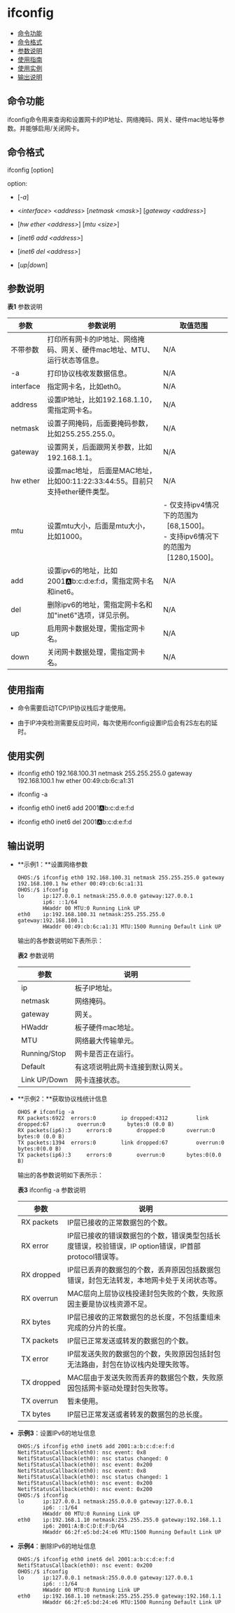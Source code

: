 # ifconfig

- [命令功能](#命令功能)
- [命令格式](#命令格式)
- [参数说明](#参数说明)
- [使用指南](#使用指南)
- [使用实例](#使用实例)
- [输出说明](#输出说明)

## 命令功能

ifconfig命令用来查询和设置网卡的IP地址、网络掩码、网关、硬件mac地址等参数。并能够启用/关闭网卡。


## 命令格式

ifconfig [option]

option:

- [_-a_]

- &lt;_interface_&gt; &lt;_address_&gt; [_netmask &lt;mask&gt;_] [_gateway &lt;address&gt;_]

- [_hw ether &lt;address&gt;_] [_mtu &lt;size&gt;_]

- [_inet6 add &lt;address&gt;_]

- [_inet6 del &lt;address&gt;_]

- [_up|down_]


## 参数说明

**表1** 参数说明

| 参数 | 参数说明 | 取值范围 | 
| -------- | -------- | -------- |
| 不带参数 | 打印所有网卡的IP地址、网络掩码、网关、硬件mac地址、MTU、运行状态等信息。 | N/A | 
| -a | 打印协议栈收发数据信息。 | N/A | 
| interface | 指定网卡名，比如eth0。 | N/A | 
| address | 设置IP地址，比如192.168.1.10，需指定网卡名。 | N/A | 
| netmask | 设置子网掩码，后面要掩码参数，比如255.255.255.0。 | N/A | 
| gateway | 设置网关，后面跟网关参数，比如192.168.1.1。 | N/A | 
| hw&nbsp;ether | 设置mac地址，&nbsp;后面是MAC地址，比如00:11:22:33:44:55。目前只支持ether硬件类型。 | N/A | 
| mtu | 设置mtu大小，后面是mtu大小，比如1000。 | -&nbsp;仅支持ipv4情况下的范围为<br/>&nbsp;&nbsp;[68,1500]。<br/>-&nbsp;支持ipv6情况下的范围为<br/>&nbsp;&nbsp;[1280,1500]。 | 
| add | 设置ipv6的地址，比如2001:a:b:c:d:e:f:d，需指定网卡名和inet6。 | N/A | 
| del | 删除ipv6的地址，需指定网卡名和加"inet6"选项，详见示例。 | N/A | 
| up | 启用网卡数据处理，需指定网卡名。 | N/A | 
| down | 关闭网卡数据处理，需指定网卡名。 | N/A | 


## 使用指南

- 命令需要启动TCP/IP协议栈后才能使用。

- 由于IP冲突检测需要反应时间，每次使用ifconfig设置IP后会有2S左右的延时。


## 使用实例

- ifconfig eth0 192.168.100.31 netmask 255.255.255.0 gateway 192.168.100.1 hw ether 00:49:cb:6c:a1:31

- ifconfig -a

- ifconfig eth0 inet6 add 2001:a:b:c:d:e:f:d

- ifconfig eth0 inet6 del 2001:a:b:c:d:e:f:d


## 输出说明

- **示例1：**设置网络参数
  ```
  OHOS:/$ ifconfig eth0 192.168.100.31 netmask 255.255.255.0 gateway 192.168.100.1 hw ether 00:49:cb:6c:a1:31
  OHOS:/$ ifconfig
  lo      ip:127.0.0.1 netmask:255.0.0.0 gateway:127.0.0.1
          ip6: ::1/64
          HWaddr 00 MTU:0 Running Link UP
  eth0    ip:192.168.100.31 netmask:255.255.255.0 gateway:192.168.100.1
          HWaddr 00:49:cb:6c:a1:31 MTU:1500 Running Default Link UP
  ```

  输出的各参数说明如下表所示：

  **表2** 参数说明
  
  | 参数 | 说明 | 
  | -------- | -------- |
  | ip | 板子IP地址。 | 
  | netmask | 网络掩码。 | 
  | gateway | 网关。 | 
  | HWaddr | 板子硬件mac地址。 | 
  | MTU | 网络最大传输单元。 | 
  | Running/Stop | 网卡是否正在运行。 | 
  | Default | 有这项说明此网卡连接到默认网关。 | 
  | Link&nbsp;UP/Down | 网卡连接状态。 | 

- **示例2：**获取协议栈统计信息
  ```
  OHOS # ifconfig -a
  RX packets:6922  errors:0        ip dropped:4312         link dropped:67         overrun:0       bytes:0 (0.0 B)
  RX packets(ip6):3     errors:0        dropped:0       overrun:0       bytes:0 (0.0 B)
  TX packets:1394  errors:0        link dropped:67         overrun:0       bytes:0(0.0 B)
  TX packets(ip6):3     errors:0        overrun:0       bytes:0(0.0 B)
  ```

  输出的各参数说明如下表所示：

  **表3** ifconfig -a 参数说明
  
  | 参数 | 说明 | 
  | -------- | -------- |
  | RX&nbsp;packets | IP层已接收的正常数据包的个数。 | 
  | RX&nbsp;error | IP层已接收的错误数据包的个数，错误类型包括长度错误，校验错误，IP&nbsp;option错误，IP首部protocol错误等。 | 
  | RX&nbsp;dropped | IP层已丢弃的数据包的个数，丢弃原因包括数据包错误，封包无法转发，本地网卡处于关闭状态等。 | 
  | RX&nbsp;overrun | MAC层向上层协议栈投递封包失败的个数，失败原因主要是协议栈资源不足。 | 
  | RX&nbsp;bytes | IP层已接收的正常数据包的总长度，不包括重组未完成的分片的长度。 | 
  | TX&nbsp;packets | IP层已正常发送或转发的数据包的个数。 | 
  | TX&nbsp;error | IP层发送失败的数据包的个数，失败原因包括封包无法路由，封包在协议栈内处理失败等。 | 
  | TX&nbsp;dropped | MAC层由于发送失败而丢弃的数据包个数，失败原因包括网卡驱动处理封包失败等。 | 
  | TX&nbsp;overrun | 暂未使用。 | 
  | TX&nbsp;bytes | IP层已正常发送或者转发的数据包的总长度。 | 

- **示例3**：设置IPv6的地址信息
  ```
  OHOS:/$ ifconfig eth0 inet6 add 2001:a:b:c:d:e:f:d
  NetifStatusCallback(eth0): nsc event: 0x8
  NetifStatusCallback(eth0): nsc status changed: 0
  NetifStatusCallback(eth0): nsc event: 0x200
  NetifStatusCallback(eth0): nsc event: 0x8
  NetifStatusCallback(eth0): nsc status changed: 1
  NetifStatusCallback(eth0): nsc event: 0x200
  NetifStatusCallback(eth0): nsc event: 0x200
  OHOS:/$ ifconfig
  lo      ip:127.0.0.1 netmask:255.0.0.0 gateway:127.0.0.1
          ip6: ::1/64
          HWaddr 00 MTU:0 Running Link UP
  eth0    ip:192.168.1.10 netmask:255.255.255.0 gateway:192.168.1.1
          ip6: 2001:A:B:C:D:E:F:D/64
          HWaddr 66:2f:e5:bd:24:e6 MTU:1500 Running Default Link UP
  ```

- **示例4**：删除IPv6的地址信息
  ```
  OHOS:/$ ifconfig eth0 inet6 del 2001:a:b:c:d:e:f:d
  NetifStatusCallback(eth0): nsc event: 0x200
  OHOS:/$ ifconfig
  lo      ip:127.0.0.1 netmask:255.0.0.0 gateway:127.0.0.1
          ip6: ::1/64
          HWaddr 00 MTU:0 Running Link UP
  eth0    ip:192.168.1.10 netmask:255.255.255.0 gateway:192.168.1.1
          HWaddr 66:2f:e5:bd:24:e6 MTU:1500 Running Default Link UP
  ```

